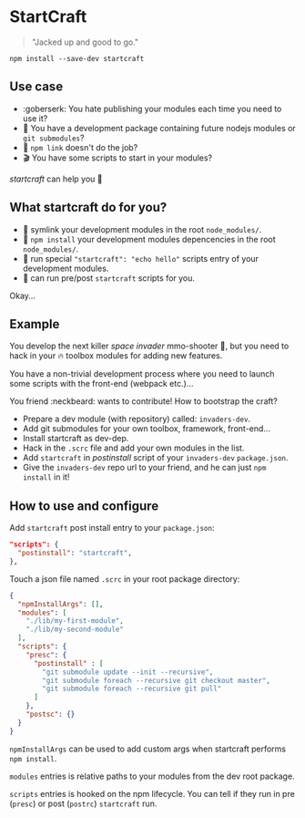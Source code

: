 # StartCraft

> "Jacked up and good to go."

`npm install --save-dev startcraft`

## Use case

- :goberserk: You hate publishing your modules each time you need to use it?
- :construction: You have a development package containing future nodejs
  modules or `git submodules`?
- :goat: `npm link` doesn't do the job?
- :clapper: You have some scripts to start in your modules?

*startcraft* can help you :punch:

## What startcraft do for you?

- :wrench: symlink your development modules in the root `node_modules/`.
- :octopus: `npm install` your development modules depencencies in the root
  `node_modules/`.
- :racehorse: run special `"startcraft": "echo hello"` scripts entry of your
  development modules.
- :cake: can run pre/post `startcraft` scripts for you.

Okay...

## Example

You develop the next killer *space invader* mmo-shooter :space_invader:,
but you need to hack in your :fire: toolbox modules for adding new features.

You have a non-trivial development process where you need to launch some
scripts with the front-end (webpack etc.)...

You friend :neckbeard: wants to contribute! How to bootstrap the craft?

- Prepare a dev module (with repository) called: `invaders-dev`.
- Add git submodules for your own toolbox, framework, front-end...
- Install startcraft as dev-dep.
- Hack in the `.scrc` file and add your own modules in the list.
- Add `startcraft` in *postinstall* script of your `invaders-dev`
  `package.json`.
- Give the `invaders-dev` repo url to your friend, and he can just `npm install`
  in it!

## How to use and configure

Add `startcraft` post install entry to your `package.json`:

```json
"scripts": {
  "postinstall": "startcraft",
},
```

Touch a json file named `.scrc` in your root package directory:

```json
{
  "npmInstallArgs": [],
  "modules": [
    "./lib/my-first-module",
    "./lib/my-second-module"
  ],
  "scripts": {
    "presc": {
      "postinstall" : [
        "git submodule update --init --recursive",
        "git submodule foreach --recursive git checkout master",
        "git submodule foreach --recursive git pull"
      ]
    },
    "postsc": {}
  }
}
```

`npmInstallArgs` can be used to add custom args when startcraft performs
`npm install`.

`modules` entries is relative paths to your modules from the dev root package.

`scripts` entries is hooked on the npm lifecycle. You can tell if they run in
pre (`presc`) or post (`postrc`) `startcraft` run.
